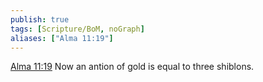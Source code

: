 ```yaml
---
publish: true
tags: [Scripture/BoM, noGraph]
aliases: ["Alma 11:19"]
---
```

[Alma 11:19](https://churchofjesuschrist.org/study/scriptures/bofm/alma/11?lang=eng&id=p19#p19) Now an antion of gold is equal to three shiblons.
